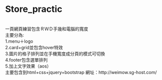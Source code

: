 # Store_practic
<br>
一頁網頁練習包含ＲＷＤ手幾和電腦的寬度
<br>  主要分為:
<br>
1.menu＋logo
<br>
2.card+grid並包含hover特效
<br>
3.圖片的格子排列並在手機寬度成分頁的模式可切換
<br>
4.footer包含選單排列
<br>
5.加上文字效果（aos）
<br>
主要包含到html+css+jquery+bootstrap
網址：http://weimow.sg-host.com/
